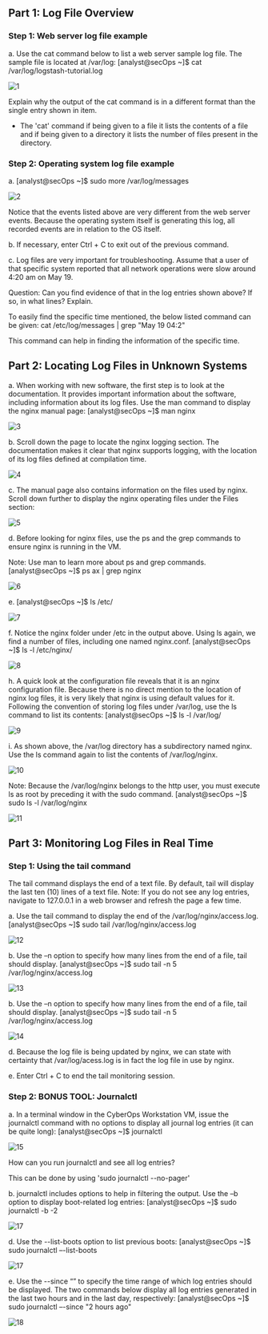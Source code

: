 ## Part 1: Log File Overview

### Step 1: Web server log file example

  a. Use the cat command below to list a web server sample log file. The sample file is located at /var/log:
    [analyst@secOps ~]$ cat /var/log/logstash-tutorial.log
 
![1](https://github.com/rahulr98/CyberOps/assets/116432525/59f8c9d8-4c1a-4c31-958c-4e6e21c7a144)

  Explain why the output of the cat command is in a different format than the single entry shown in item.

   - The 'cat' command if being given to a file it lists the contents of a file and if being given to a directory it lists the number of files present in the directory.

  ### Step 2: Operating system log file example

  a. [analyst@secOps ~]$ sudo more /var/log/messages
  
![2](https://github.com/rahulr98/CyberOps/assets/116432525/9b4e0aca-5824-48e9-815d-44b77c391238)

  Notice that the events listed above are very different from the web server events. Because the operating system itself is generating this log, all recorded events are in relation to the OS itself.
  
  b. If necessary, enter Ctrl + C to exit out of the previous command.

  c. Log files are very important for troubleshooting. Assume that a user of that specific system reported that all network operations were slow around 4:20 am on May 19.

  Question: Can you find evidence of that in the log entries shown above? If so, in what lines? Explain.

  To easily find the specific time mentioned, the below listed command can be given:
  cat /etc/log/messages | grep "May 19 04:2"

  This command can help in finding the information of the specific time.

## Part 2: Locating Log Files in Unknown Systems
  a. When working with new software, the first step is to look at the documentation. It provides important information about the software, including information about its log files. Use the man command to display the nginx manual page:
  [analyst@secOps ~]$ man nginx

![3](https://github.com/rahulr98/CyberOps/assets/116432525/0be46f91-08bf-40cd-9c77-95460ef6aa61)

  b. Scroll down the page to locate the nginx logging section. The documentation makes it clear that nginx supports logging, with the location of its log files defined at compilation time.

![4](https://github.com/rahulr98/CyberOps/assets/116432525/8c2c740a-1d44-4d19-937f-b94026a331b9)

  c. The manual page also contains information on the files used by nginx. Scroll down further to display the nginx operating files under the Files section:

![5](https://github.com/rahulr98/CyberOps/assets/116432525/e44eb0f9-52c0-4950-bdd0-eb8816ccdac8)

  d. Before looking for nginx files, use the ps and the grep commands to ensure nginx is running in the VM.

  Note: Use man to learn more about ps and grep commands.
  [analyst@secOps ~]$ ps ax | grep nginx
  
![6](https://github.com/rahulr98/CyberOps/assets/116432525/6fced1b0-2bed-439e-864d-7d87863e1992)

  e. [analyst@secOps ~]$ ls /etc/

![7](https://github.com/rahulr98/CyberOps/assets/116432525/57c7a5b5-237e-4ab2-bb01-bc52506414de)

  f. Notice the nginx folder under /etc in the output above. Using ls again, we find a number of files, including one named nginx.conf.
  [analyst@secOps ~]$ ls -l /etc/nginx/
  
![8](https://github.com/rahulr98/CyberOps/assets/116432525/a293decf-5ad2-41f6-94d3-067c7689af41)

  h. A quick look at the configuration file reveals that it is an nginx configuration file. Because there is no direct mention to the location of nginx log files, it is very likely that nginx is using default values for it. Following the convention of storing log files under /var/log, use the ls command to list its contents:
  [analyst@secOps ~]$ ls -l /var/log/
  
![9](https://github.com/rahulr98/CyberOps/assets/116432525/17ed8bf0-c62f-47a5-87c8-503715a7a44c)

  i. As shown above, the /var/log directory has a subdirectory named nginx. Use the ls command again to list the contents of /var/log/nginx.
  
![10](https://github.com/rahulr98/CyberOps/assets/116432525/d688e6b5-77b2-48f5-9134-b516a0cca0fc)

  Note: Because the /var/log/nginx belongs to the http user, you must execute ls as root by preceding it with the sudo command.
  [analyst@secOps ~]$ sudo ls -l /var/log/nginx
  
![11](https://github.com/rahulr98/CyberOps/assets/116432525/3b7c1f6f-5d62-45fd-bd44-4e1f1c6bd4fa)

## Part 3: Monitoring Log Files in Real Time

### Step 1: Using the tail command

  The tail command displays the end of a text file. By default, tail will display the last ten (10) lines of a text file. Note: If you do not see any log entries, navigate to 127.0.0.1 in a web browser and refresh the page a few time.

  a. Use the tail command to display the end of the /var/log/nginx/access.log.
  [analyst@secOps ~]$ sudo tail /var/log/nginx/access.log

![12](https://github.com/rahulr98/CyberOps/assets/116432525/c14f02c9-a897-41ab-baa5-b98e7671b7dc)

  b. Use the –n option to specify how many lines from the end of a file, tail should display.
  [analyst@secOps ~]$ sudo tail -n 5 /var/log/nginx/access.log
  
![13](https://github.com/rahulr98/CyberOps/assets/116432525/3f59ee53-ee00-4afc-b254-99dccc5b1a55)

  b. Use the –n option to specify how many lines from the end of a file, tail should display.
  [analyst@secOps ~]$ sudo tail -n 5 /var/log/nginx/access.log
  
![14](https://github.com/rahulr98/CyberOps/assets/116432525/acc555e4-c6b2-4e1a-bd56-7648cf3dbb75)

  d. Because the log file is being updated by nginx, we can state with certainty that /var/log/acess.log is in fact the log file in use by nginx.

  e. Enter Ctrl + C to end the tail monitoring session.

### Step 2: BONUS TOOL: Journalctl
  a. In a terminal window in the CyberOps Workstation VM, issue the journalctl command with no options to display all journal log entries (it can be quite long):
  [analyst@secOps ~]$ journalctl

![15](https://github.com/rahulr98/CyberOps/assets/116432525/a24aa10f-4c72-4513-925f-68a0c8eb48b2)

  How can you run journalctl and see all log entries?

  This can be done by using 'sudo journalctl --no-pager'
  
  b. journalctl includes options to help in filtering the output. Use the –b option to display boot-related log entries:
  [analyst@secOps ~]$ sudo journalctl -b -2
  
![17](https://github.com/rahulr98/CyberOps/assets/116432525/4210c1a7-844c-4c45-8ae4-67374a60aa35)

  d. Use the --list-boots option to list previous boots:
  [analyst@secOps ~]$ sudo journalctl –-list-boots

![17](https://github.com/rahulr98/CyberOps/assets/116432525/71b9dc6a-3a35-40e4-a771-5d6934dbfc2f)

  e. Use the --since “” to specify the time range of which log entries should be displayed. The two commands below display all log entries generated in the last two hours and in the last day, respectively:
  [analyst@secOps ~]$ sudo journalctl –-since "2 hours ago"
  
![18](https://github.com/rahulr98/CyberOps/assets/116432525/dcb280b9-cf77-4d32-9715-b6654869d9a1)
 
